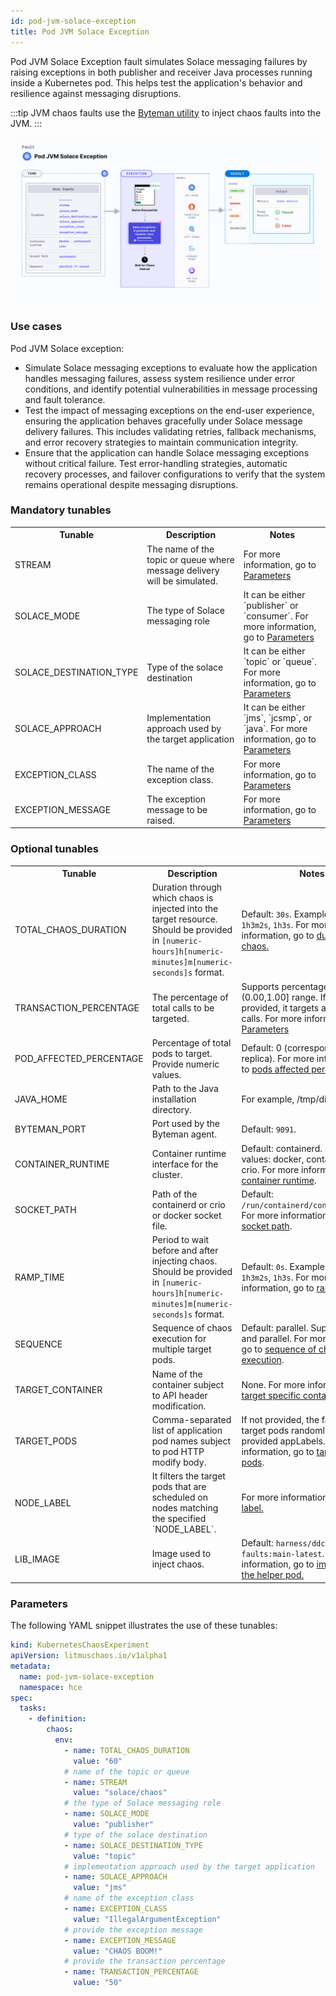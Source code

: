 ```yaml
---
id: pod-jvm-solace-exception
title: Pod JVM Solace Exception
---
```


Pod JVM Solace Exception fault simulates Solace messaging failures by raising exceptions in both publisher and receiver Java processes running inside a Kubernetes pod. This helps test the application's behavior and resilience against messaging disruptions.

:::tip
JVM chaos faults use the [Byteman utility](https://byteman.jboss.org/) to inject chaos faults into the JVM.
:::

![Pod JVM Solace Exception](./static/images/pod-jvm-solace-exception.png)

### Use cases
Pod JVM Solace exception:
- Simulate Solace messaging exceptions to evaluate how the application handles messaging failures, assess system resilience under error conditions, and identify potential vulnerabilities in message processing and fault tolerance.
- Test the impact of messaging exceptions on the end-user experience, ensuring the application behaves gracefully under Solace message delivery failures. This includes validating retries, fallback mechanisms, and error recovery strategies to maintain communication integrity.
- Ensure that the application can handle Solace messaging exceptions without critical failure. Test error-handling strategies, automatic recovery processes, and failover configurations to verify that the system remains operational despite messaging disruptions.

### Mandatory tunables
<table>
  <tr>
    <th> Tunable </th>
    <th> Description </th>
    <th> Notes </th>
  </tr>
  <tr>
    <td> STREAM </td>
    <td> The name of the topic or queue where message delivery will be simulated. </td>
    <td> For more information, go to <a href= "#parameters">Parameters</a></td>
  </tr>
  <tr>
    <td> SOLACE_MODE </td>
    <td> The type of Solace messaging role </td>
    <td> It can be either `publisher` or `consumer`. For more information, go to <a href= "#parameters">Parameters</a></td>
  </tr>
  <tr>
    <td> SOLACE_DESTINATION_TYPE </td>
    <td> Type of the solace destination </td>
    <td> It can be either `topic` or `queue`. For more information, go to <a href= "#parameters">Parameters</a></td>
  </tr>
  <tr>
    <td> SOLACE_APPROACH </td>
    <td> Implementation approach used by the target application </td>
    <td> It can be either `jms`, `jcsmp`, or `java`. For more information, go to <a href= "#parameters">Parameters</a></td>
  </tr>
 <tr>
    <td> EXCEPTION_CLASS </td>
    <td> The name of the exception class. </td>
    <td> For more information, go to <a href= "#parameters">Parameters</a></td>
  </tr>
 <tr>
    <td> EXCEPTION_MESSAGE </td>
    <td> The exception message to be raised. </td>
    <td> For more information, go to <a href= "#parameters">Parameters</a></td>
  </tr>
</table>

### Optional tunables
<table>
  <tr>
    <th> Tunable </th>
    <th> Description </th>
    <th> Notes </th>
  </tr>
 <tr>
    <td> TOTAL_CHAOS_DURATION </td>
    <td> Duration through which chaos is injected into the target resource. Should be provided in <code>[numeric-hours]h[numeric-minutes]m[numeric-seconds]s</code> format. </td>
    <td> Default: <code>30s</code>. Examples: <code>1m25s</code>, <code>1h3m2s</code>, <code>1h3s</code>. For more information, go to <a href="/docs/chaos-engineering/use-harness-ce/chaos-faults/common-tunables-for-all-faults/#duration-of-the-chaos"> duration of the chaos.</a></td>
  </tr>
  <tr>
    <td> TRANSACTION_PERCENTAGE </td>
    <td> The percentage of total calls to be targeted. </td>
    <td> Supports percentage in (0.00,1.00] range. If not provided, it targets all matching calls. For more information, go to <a href= "#parameters">Parameters</a></td>
  </tr>
  <tr>
    <td> POD_AFFECTED_PERCENTAGE </td>
    <td> Percentage of total pods to target. Provide numeric values. </td>
    <td> Default: 0 (corresponds to 1 replica). For more information, go to <a href="/docs/chaos-engineering/chaos-faults/use-harness-ce/kubernetes/pod/common-tunables-for-pod-faults#pod-affected-percentage">pods affected percentage. </a> </td>
    </tr>
  <tr>
    <td> JAVA_HOME </td>
    <td> Path to the Java installation directory. </td>
    <td> For example, /tmp/dir/jdk. </td>
  </tr>
  <tr>
    <td> BYTEMAN_PORT </td>
    <td> Port used by the Byteman agent. </td>
    <td> Default: <code>9091</code>. </td>
  </tr>
  <tr>
    <td> CONTAINER_RUNTIME </td>
    <td> Container runtime interface for the cluster. </td>
    <td> Default: containerd. Support values: docker, containerd and crio. For more information, go to <a href="/docs/chaos-engineering/use-harness-ce/chaos-faults/kubernetes/pod/pod-api-modify-body#container-runtime-and-socket-path">container runtime</a>.</td>
    </tr>
    <tr>
    <td> SOCKET_PATH </td>
    <td> Path of the containerd or crio or docker socket file. </td>
    <td> Default: <code>/run/containerd/containerd.sock</code>. For more information, go to <a href="/docs/chaos-engineering/use-harness-ce/chaos-faults/kubernetes/pod/pod-api-modify-body#container-runtime-and-socket-path">socket path</a>.</td>
    </tr>
  <tr>
    <td> RAMP_TIME </td>
    <td> Period to wait before and after injecting chaos. Should be provided in <code>[numeric-hours]h[numeric-minutes]m[numeric-seconds]s</code> format. </td>
    <td> Default: <code>0s</code>. Examples: <code>1m25s</code>, <code>1h3m2s</code>, <code>1h3s</code>. For more information, go to <a href= "/docs/chaos-engineering/use-harness-ce/chaos-faults/common-tunables-for-all-faults#ramp-time">ramp time.</a></td>
  </tr>
  <tr>
    <td> SEQUENCE </td>
    <td> Sequence of chaos execution for multiple target pods. </td>
    <td> Default: parallel. Supports serial and parallel. For more information, go to <a href="/docs/chaos-engineering/use-harness-ce/chaos-faults/common-tunables-for-all-faults#sequence-of-chaos-execution">sequence of chaos execution</a>.</td>
    </tr>
  <tr>
    <td> TARGET_CONTAINER </td>
    <td> Name of the container subject to API header modification. </td>
    <td> None. For more information, go to <a href="/docs/chaos-engineering/use-harness-ce/chaos-faults/kubernetes/pod/common-tunables-for-pod-faults#target-specific-container">target specific container</a></td>
    </tr>
  <tr>
    <td> TARGET_PODS </td>
    <td> Comma-separated list of application pod names subject to pod HTTP modify body.</td>
    <td> If not provided, the fault selects target pods randomly based on provided appLabels. For more information, go to <a href="/docs/chaos-engineering/use-harness-ce/chaos-faults/kubernetes/pod/common-tunables-for-pod-faults#target-specific-pods"> target specific pods</a>.</td>
    </tr>
  <tr>
    <td> NODE_LABEL </td>
    <td> It filters the target pods that are scheduled on nodes matching the specified `NODE_LABEL`. </td>
    <td> For more information, go to <a href="/docs/chaos-engineering/use-harness-ce/chaos-faults/kubernetes/node/common-tunables-for-node-faults#target-nodes-with-labels">node label.</a></td>
    </tr>
  <tr>
    <td> LIB_IMAGE </td>
    <td> Image used to inject chaos. </td>
    <td> Default: <code>harness/ddcr-faults:main-latest</code>. For more information, go to <a href = "/docs/chaos-engineering/use-harness-ce/chaos-faults/common-tunables-for-all-faults#image-used-by-the-helper-pod">image used by the helper pod.</a></td>
    </tr>
</table>

### Parameters

The following YAML snippet illustrates the use of these tunables:

[embedmd]:# (./static/manifests/pod-jvm-solace-exception/params.yaml yaml)
```yaml
kind: KubernetesChaosExperiment
apiVersion: litmuschaos.io/v1alpha1
metadata:
  name: pod-jvm-solace-exception
  namespace: hce
spec:
  tasks:
    - definition:
        chaos:
          env:
            - name: TOTAL_CHAOS_DURATION
              value: "60"
            # name of the topic or queue
            - name: STREAM
              value: "solace/chaos"
            # the type of Solace messaging role
            - name: SOLACE_MODE
              value: "publisher"
            # type of the solace destination
            - name: SOLACE_DESTINATION_TYPE
              value: "topic"
            # implementation approach used by the target application
            - name: SOLACE_APPROACH
              value: "jms"
            # name of the exception class
            - name: EXCEPTION_CLASS
              value: "IllegalArgumentException"
            # provide the exception message
            - name: EXCEPTION_MESSAGE
              value: "CHAOS BOOM!"
            # provide the transaction percentage
            - name: TRANSACTION_PERCENTAGE
              value: "50"
```